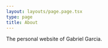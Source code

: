 ```yaml
---
layout: layouts/page.page.tsx
type: page
title: About
---
```


The personal website of Gabriel Garcia.

